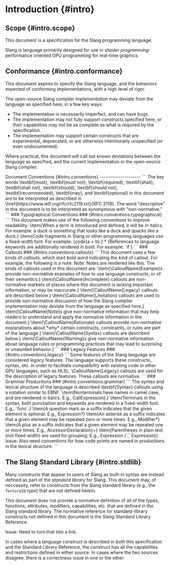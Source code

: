 Introduction {#intro}
=====================

Scope {#intro.scope}
-----

This document is a specification for the Slang programming language.

Slang is language primarily designed for use in *shader programming*: performance oriented GPU programming for real-time graphics.

Conformance {#intro.conformance}
-----------

This document aspires to specify the Slang language, and the behaviors expected of conforming implementations, with a high level of rigor.

The open-source Slang compiler *implementation* may deviate from the language as specified here, in a few key ways:

* The implementation is necessarily imperfect, and can have bugs.
* The implementation may not fully support constructs specified here, or their capabilities may not be as complete as what is required by the specification.
* The implementation may support certain constructs that are experimental, deprecated, or are otherwise intentionally unspecified (or even undocumented).

Where practical, this document will call out known deviations between the language as specified, and the current implementation in the open-source Slang compiler.

<!-->

Document Conventions {#intro.conventions}
--------------------


```

The key words \textbf{must}, \textbf{must not}, \textbf{required}, \textbf{shall}, \textbf{shall not}, \textbf{should}, \textbf{should not}, \textbf{recommended}, \textbf{may}, and \textbf{optional} in this document are to be interpreted as described in \href{https://www.ietf.org/rfc/rfc2119.txt}{RFC 2119}.

The word "descriptive" in this document is to be interpreted as synonymous with "non-normative."
```

### Typographical Conventions ### {#intro.conventions.typographical}

```
This document makes use of the following conventions to improve readability:


    \item{When a term is introduced and defined, it will be in italics. For example: a <dfn>duck</dfn> is something that looks like a duck and quacks like a duck.}
    \item{Code fragments in Slang or other programming languages use a fixed-width font. For example: \code{a + b}.}
      * {References to language keywords are additionally rendered in bold. For example: `if`}

```

### Callouts ### {#intro.conventions.callouts}

```

This document uses a few kinds of <dfn>callouts</dfn>, which start bold word indicating the kind of callout. For example, the following is a note:

Note: Notes are rendered like this.

The kinds of callouts used in this document are:


    \item{\CalloutName{Example}s provide non-normative examples of how to use language constructs, or of their semantics.}
    \item{\CalloutName{Incomplete} callouts are non-normative markers of places where this document is lacking important information, or may be inaccurate.}
    \item{\CalloutName{Legacy} callouts are described below.}
    \item{\CalloutName{Limitation} callouts are used to provide non-normative discussion of how the Slang compiler implementation may deviate from the language as specified here.}
    \item{\CalloutName{Note}s give non-normative information that may help readers to understand and apply the normative information in the document.}
    \item{\CalloutName{Rationale} callouts provide non-normative explanations about *why* certain constructs, constraints, or rules are part of the language.}
    \item{\CalloutName{Syntax} callouts are described below.}
    \item{\CalloutName{Warning}s give non-normative information about language rules or programming practices that may lead to surprising or unwanted behavior.}

```

### Legacy Features ### {#intro.conventions.legacy}

```

Some features of the Slang language are considered <dfn>legacy</dfn> features.
The language supports these constructs, syntax, etc. in order to facilitate compatibility with existing code in other GPU languages, such as HLSL.

\CalloutName{Legacy} callouts are used for the description of legacy features. These callouts are normative.
```

### Grammar Productions ### {#intro.conventions.grammar}

```

The syntax and lexical structure of the language is described \textbf{Syntax} callouts using a notation similar to EBNF.


    \item{Nonterminals have names in camel case, and are rendered in italics. E.g., CallExpression}.}
    \item{Terminals in the syntax, both punctiation and keywords are rendered in a fixed-width font. E.g., `func`.}
    \item{A question mark as a suffix indicates that the given element is optional. E.g., Expression?}
    \item{An asterisk as a suffix indicates that a given element may be repeated zero or more times. E.g., Modifier*}
    \item{A plus as a suffix indicates that a given element may be repeated one or more times. E.g., AccessorDeclaration}+}
    \item{Parentheses in plain text (not fixed-width) are used for grouping. E.g., Expression (`,` Expression)}


Issue: Also need conventions for how code points are named in productions in the lexical structure.    
```

</-->

The Slang Standard Library {#intro.stdlib}
--------------------------

Many constructs that appear to users of Slang as built-in syntax are instead defined as part of the <dfn>standard library</dfn> for Slang.
This document may, of neccessity, refer to constructs from the Slang standard library (e.g., the `Texture2D` type) that are not defined herein.

This document does not provide a normative definition of all of the types, functions, attributes, modifiers, capabilities, etc. that are defined in the Slang standard library.
The normative reference for standard-library constructs not defined in this document is the Slang Standard Library Reference.

Issue: Need to turn that into a link.

In cases where a language construct is described in *both* this specification and the Standard Library Reference, the construct has all the capabilities and restrictions defined in either source.
In cases where the two sources disagree, there is a correctness issue in one or the other.
